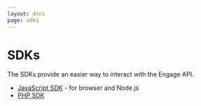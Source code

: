 ```yaml
---
layout: docs
page: sdks
---
```

# SDKs

The SDKs provide an easier way to interact with the Engage API.

- [JavaScript SDK](/docs/sdks/javascript) - for browser and Node.js
- [PHP SDK](/docs/sdks/php)
